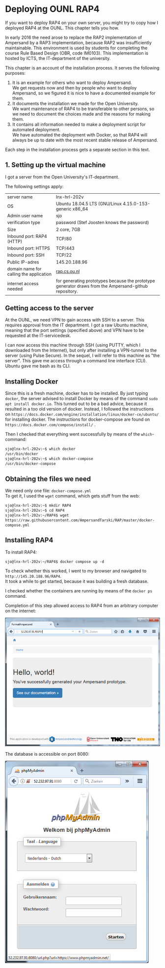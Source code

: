 # Deploying OUNL RAP4

If you want to deploy RAP4 on your own server, you might try to copy how I deployed RAP4 at the OUNL. This chapter tells you how.

In early 2016 the need arose to replace the RAP2 implementation of Ampersand by a RAP3 implementation, because RAP2 was insufficiently maintainable. This environment is used by students for completing the course Rule Based Design (OBR, code IM0103). This implementation is hosted by ICTS, the IT-department of the university.

This chapter is an account of the installation process. It serves the following purposes:

1. It is an example for others who want to deploy Ampersand.\
   We get requests now and then by people who want to deploy Ampersand, so we figured it is nice to have a documented example for them.
2. It documents the installation we made for the Open University.\
   We want maintenance of RAP4 to be transferable to other persons, so we need to document the choices made and the reasons for making them.
3. It contains all information needed to make a deployment script for automated deployment.\
   We have automated the deployment with Docker, so that RAP4 will always be up to date with the most recent stable release of Ampersand.

Each step in the installation process gets a separate section in this text.

## 1. Setting up the virtual machine

I got a server from the Open University's IT-department.

The following settings apply:

|                                         |                                                                                                       |
| --------------------------------------- | ----------------------------------------------------------------------------------------------------- |
| server name                             | lnx-hrl-202v                                                                                          |
| OS                                      | Ubuntu 18.04.5 LTS (GNU/Linux 4.15.0-153-generic x86\_64                                              |
| Admin user name                         | sjo                                                                                                   |
| verification type                       | password (Stef Joosten knows the password)                                                            |
| Size                                    | 2 core, 7GB                                                                                           |
| Inbound port: RAP4 (HTTP)               | TCP/80                                                                                                |
| Inbound port: HTTPS                     | TCP/443                                                                                               |
| Inbound port: SSH                       | TCP/22                                                                                                |
| Public IP-adres                         | 145.20.188.96                                                                                         |
| domain name for calling the application | [rap.cs.ou.nl](https://rap.cs.ou.nl)                                                                  |
| internet access needed                  | for generating prototypes because the prototype generator draws from the Ampersand-github repository. |

## Getting access to the server

At the OUNL, we need VPN to gain access with SSH to a server. This requires approval from the IT department. I got a raw Ubuntu machine, meaning that the port settings (specified above) and VPN have to be requested at the IT-servicedesk.

I can now access this machine through SSH (using PUTTY, which I downloaded from the Internet), but only after installing a VPN-tunnel to the server (using Pulse Secure). In the sequel, I will refer to this machine as "the server". This gave me access through a command line interface (CLI). Ubuntu gave me bash as its CLI.

## Installing Docker

Since this is a fresh machine, docker has to be installed. By just typing `docker`, the server advised to install Docker by means of the command `sudo apt install docker.io`. This turned out to be a bad advice, because it resulted in a too old version of docker. Instead, I followed the instructions on `https://docs.docker.com/engine/installation/linux/docker-ce/ubuntu/` for installing docker. The instructions for docker-compose are found on `https://docs.docker.com/compose/install/` .

Then I checked that everything went successfully by means of the `which`-command:

```
sjo@lnx-hrl-202v:~$ which docker
/usr/bin/docker
sjo@lnx-hrl-202v:~$ which docker-compose
/usr/bin/docker-compose
```

## Obtaining the files we need

We need only one file: `docker-compose.yml`\
To get it, I used the `wget` command, which gets stuff from the web:

```
sjo@lnx-hrl-202v:~$ mkdir RAP4
sjo@lnx-hrl-202v:~$ cd RAP4
sjo@lnx-hrl-202v:~/RAP4$ wget https://raw.githubusercontent.com/AmpersandTarski/RAP/master/docker-compose.yml
```

## Installing RAP4

To install RAP4:

```
sjo@lnx-hrl-202v:~/RAP4$ docker compose up -d
```

To check whether this worked, I went to my browser and navigated to `http://145.20.188.96/RAP4`.\
It took a while to get started, because it was building a fresh database.

I checked whether the containers are running by means of the `docker ps` command.

Completion of this step allowed access to RAP4 from an arbitrary computer on the internet:

![](<../assets/import.png>)

The database is accessible on port 8080:

![](<../assets/phpMyAdmin.png>)
